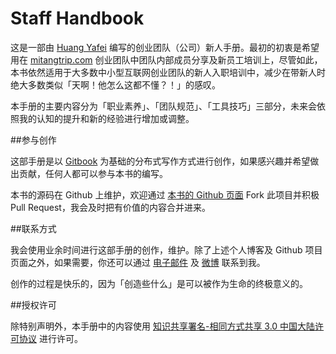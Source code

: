 Staff Handbook
=======

这是一部由 [Huang Yafei](http://huangyafei.com) 编写的创业团队（公司）新人手册。最初的初衷是希望用在 [mitangtrip.com](http://mitangtrip.com) 创业团队中团队内部成员分享及新员工培训上，尽管如此，本书依然适用于大多数中小型互联网创业团队的新人入职培训中，减少在带新人时绝大多数类似「天啊！他怎么这都不懂？！」的感叹。

本手册的主要内容分为「职业素养」、「团队规范」、「工具技巧」三部分，未来会依照我的认知的提升和新的经验进行增加或调整。
 
##参与创作
 
这部手册是以 [Gitbook](http://gitbook.com) 为基础的分布式写作方式进行创作，如果感兴趣并希望做出贡献，任何人都可以参与本书的编写。

本书的源码在 Github 上维护，欢迎通过 [本书的 Github 页面](https://github.com/huangyafei/staffhandbook) Fork 此项目并积极 Pull Request，我会及时把有价值的内容合并进来。
 
##联系方式
  
我会使用业余时间进行这部手册的创作，维护。除了上述个人博客及 Github 项目页面之外，如果需要，你还可以通过 [电子邮件](mailto:yafei.huangfu@gmail.com) 及 [微博](http://weibo.com/posir) 联系到我。
     
创作的过程是快乐的，因为「创造些什么」是可以被作为生命的终极意义的。
  
##授权许可

除特别声明外，本手册中的内容使用 [知识共享署名-相同方式共享 3.0 中国大陆许可协议](http://creativecommons.org/licenses/by-sa/3.0/cn/) 进行许可。